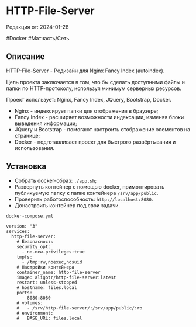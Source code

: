 # HTTP-File-Server

Редакция от: 2024-01-28

#Docker #Матчасть/Сеть

## Описание

HTTP-File-Server - Редизайн для Nginx Fancy Index (autoindex).

Цель проекта заключается в том, что бы сделать доступными файлы и папки по HTTP-протоколу, используя минимум серверных ресурсов.

Проект использует: Nginx, Fancy Index, JQuery, Bootstrap, Docker.

- Nginx - индексирует папки для отображения в браузере;
- Fancy Index - расширяет возможности индексации, изменяя блоки выведения информации;
- JQuery и Bootstrap - помогают настроить отображение элементов на странице;
- Docker - подготавливает проект для быстрого развёртывания и использования.

## Установка

- Собрать docker-образ: `./app.sh`;
- Развернуть контейнер с помощью docker, примонтировать публикуемую папку к папке контейнера `/srv/app/public`.
- Проверить работоспособность: `http://localhost:8080`.
- Донастроить контейнер под свои задачи.

`docker-compose.yml`

```
version: "3"
services:
  http-file-server:
    # Безопасность
    security_opt:
      - no-new-privileges:true
    tmpfs:
      - /tmp:rw,noexec,nosuid
    # Настройки контейнера
    container_name: http-file-server
    image: aligotr/http-file-server:latest
    restart: unless-stopped
    # hostname: files.local
    ports:
      - 8080:8080
    # volumes:
    #   - /srv/http-file-server/:/srv/app/public/:ro
    # environment:
    #   BASE_URL: files.local
```
